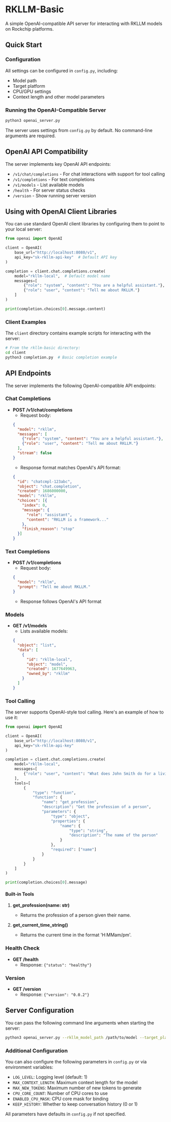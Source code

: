 # RKLLM-Basic

A simple OpenAI-compatible API server for interacting with RKLLM models on Rockchip platforms.

## Quick Start

### Configuration
All settings can be configured in `config.py`, including:
- Model path
- Target platform
- CPU/GPU settings
- Context length and other model parameters

### Running the OpenAI-Compatible Server
```bash
python3 openai_server.py
```
The server uses settings from `config.py` by default. No command-line arguments are required.

## OpenAI API Compatibility

The server implements key OpenAI API endpoints:
- `/v1/chat/completions` - For chat interactions with support for tool calling
- `/v1/completions` - For text completions
- `/v1/models` - List available models
- `/health` - For server status checks
- `/version` - Show running server version

## Using with OpenAI Client Libraries

You can use standard OpenAI client libraries by configuring them to point to your local server:

```python
from openai import OpenAI

client = OpenAI(
    base_url="http://localhost:8080/v1",
    api_key="sk-rkllm-api-key"  # Default API key
)

completion = client.chat.completions.create(
    model="rkllm-local",  # Default model name
    messages=[
        {"role": "system", "content": "You are a helpful assistant."},
        {"role": "user", "content": "Tell me about RKLLM."}  
    ]
)

print(completion.choices[0].message.content)
```

### Client Examples

The `client` directory contains example scripts for interacting with the server:

```bash
# From the rkllm-basic directory:
cd client
python3 completion.py  # Basic completion example
```

## API Endpoints

The server implements the following OpenAI-compatible API endpoints:

### Chat Completions
- **POST /v1/chat/completions**
  - Request body:
  ```json
  {
    "model": "rkllm",
    "messages": [
      {"role": "system", "content": "You are a helpful assistant."},
      {"role": "user", "content": "Tell me about RKLLM."}
    ],
    "stream": false
  }
  ```
  - Response format matches OpenAI's API format:
  ```json
  {
    "id": "chatcmpl-123abc",
    "object": "chat.completion",
    "created": 1686000000,
    "model": "rkllm",
    "choices": [{
      "index": 0,
      "message": {
        "role": "assistant",
        "content": "RKLLM is a framework..."
      },
      "finish_reason": "stop"
    }]
  }
  ```

### Text Completions
- **POST /v1/completions**
  - Request body:
  ```json
  {
    "model": "rkllm",
    "prompt": "Tell me about RKLLM."
  }
  ```
  - Response follows OpenAI's API format

### Models
- **GET /v1/models**
  - Lists available models:
  ```json
  {
    "object": "list",
    "data": [
      {
        "id": "rkllm-local",
        "object": "model",
        "created": 1677649963,
        "owned_by": "rkllm"
      }
    ]
  }
  ```

### Tool Calling

The server supports OpenAI-style tool calling. Here's an example of how to use it:

```python
from openai import OpenAI

client = OpenAI(
    base_url="http://localhost:8080/v1",
    api_key="sk-rkllm-api-key"
)

completion = client.chat.completions.create(
    model="rkllm-local",
    messages=[
        {"role": "user", "content": "What does John Smith do for a living?"}
    ],
    tools=[
        {
            "type": "function",
            "function": {
                "name": "get_profession",
                "description": "Get the profession of a person",
                "parameters": {
                    "type": "object",
                    "properties": {
                        "name": {
                            "type": "string",
                            "description": "The name of the person"
                        }
                    },
                    "required": ["name"]
                }
            }
        }
    ]
)

print(completion.choices[0].message)
```

#### Built-in Tools

1. **get_profession(name: str)**
   - Returns the profession of a person given their name.

2. **get_current_time_string()**
   - Returns the current time in the format 'H:MMam/pm'.

### Health Check
- **GET /health**
  - Response: `{"status": "healthy"}`

### Version
- **GET /version**
  - Response: `{"version": "0.0.2"}`

## Server Configuration

You can pass the following command line arguments when starting the server:

```bash
python3 openai_server.py --rkllm_model_path /path/to/model --target_platform rk3588 --port 8080
```

### Additional Configuration

You can also configure the following parameters in `config.py` or via environment variables:

- `LOG_LEVEL`: Logging level (default: 1)
- `MAX_CONTEXT_LENGTH`: Maximum context length for the model
- `MAX_NEW_TOKENS`: Maximum number of new tokens to generate
- `CPU_CORE_COUNT`: Number of CPU cores to use
- `ENABLED_CPU_MASK`: CPU core mask for binding
- `KEEP_HISTORY`: Whether to keep conversation history (0 or 1)

All parameters have defaults in `config.py` if not specified.
